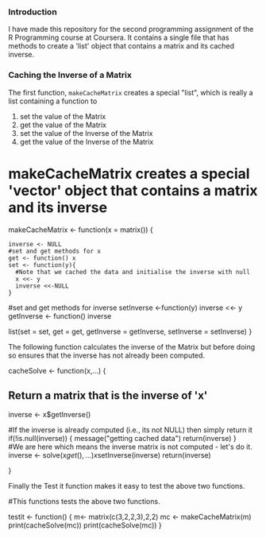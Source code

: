 ### Introduction

I have made this repository for the second programming assignment of the R Programming course at Coursera. It contains a single file that has methods to create a 'list' object that contains a matrix and its cached inverse.

### Caching the Inverse of a Matrix

The first function, `makeCacheMatrix` creates a special "list", which is
really a list containing a function to

1.  set the value of the Matrix
2.  get the value of the Matrix
3.  set the value of the Inverse of the Matrix
4.  get the value of the Inverse of the Matrix



<!-- -->

# makeCacheMatrix creates a special 'vector' object that contains a matrix and its inverse
  makeCacheMatrix <- function(x = matrix()) {
  
    inverse <- NULL
    #set and get methods for x
    get <- function() x
    set <- function(y){
      #Note that we cached the data and initialise the inverse with null
      x <<- y
      inverse <<-NULL
    }


  #set and get methods for inverse
  setInverse <-function(y) inverse <<- y
  getInverse <- function() inverse

  list(set = set, get = get, getInverse = getInverse, setInverse = setInverse)
}

The following function calculates the inverse of the Matrix but before doing so ensures that the inverse has not already been computed.

cacheSolve <- function(x,...) {

  ## Return a matrix that is the inverse of 'x'
  inverse <- x$getInverse()

  #If the inverse is already computed (i.e., its not NULL) then simply return it
  if(!is.null(inverse)) {
    message("getting cached data")
    return(inverse)
  }   
  #We are here which means the inverse matrix is not computed - let's do it.
  inverse <- solve(x$get(),...)
  x$setInverse(inverse)
  return(inverse)

}

Finally the Test it function makes it easy to test the above two functions.


#This functions tests the above two functions.

testit <- function()
{
  m<- matrix(c(3,2,2,3),2,2)
  mc <- makeCacheMatrix(m)
  print(cacheSolve(mc))
  print(cacheSolve(mc))
}
